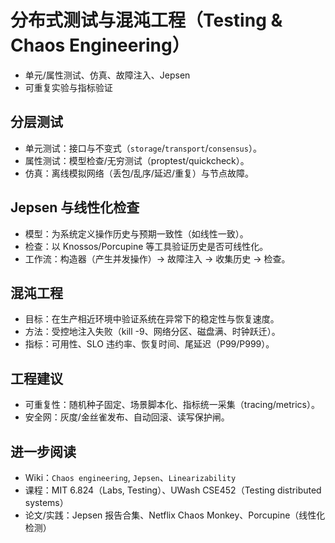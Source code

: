 # 分布式测试与混沌工程（Testing & Chaos Engineering）

- 单元/属性测试、仿真、故障注入、Jepsen
- 可重复实验与指标验证

## 分层测试

- 单元测试：接口与不变式（`storage`/`transport`/`consensus`）。
- 属性测试：模型检查/无穷测试（proptest/quickcheck）。
- 仿真：离线模拟网络（丢包/乱序/延迟/重复）与节点故障。

## Jepsen 与线性化检查

- 模型：为系统定义操作历史与预期一致性（如线性一致）。
- 检查：以 Knossos/Porcupine 等工具验证历史是否可线性化。
- 工作流：构造器（产生并发操作）→ 故障注入 → 收集历史 → 检查。

## 混沌工程

- 目标：在生产相近环境中验证系统在异常下的稳定性与恢复速度。
- 方法：受控地注入失败（kill -9、网络分区、磁盘满、时钟跃迁）。
- 指标：可用性、SLO 违约率、恢复时间、尾延迟（P99/P999）。

## 工程建议

- 可重复性：随机种子固定、场景脚本化、指标统一采集（tracing/metrics）。
- 安全网：灰度/金丝雀发布、自动回滚、读写保护闸。

## 进一步阅读

- Wiki：`Chaos engineering`, `Jepsen`、`Linearizability`
- 课程：MIT 6.824（Labs, Testing）、UWash CSE452（Testing distributed systems）
- 论文/实践：Jepsen 报告合集、Netflix Chaos Monkey、Porcupine（线性化检测）
